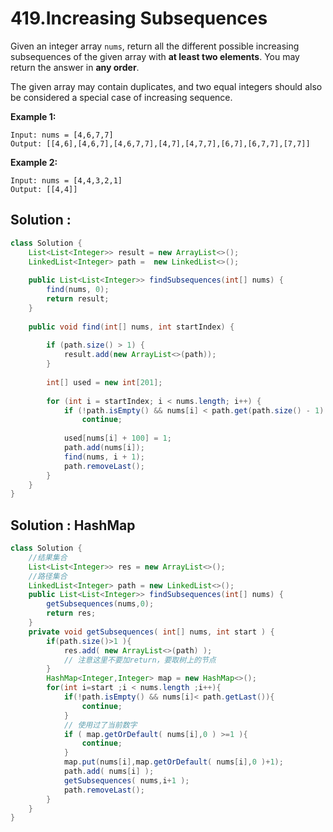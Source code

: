 # 419.Increasing Subsequences

Given an integer array `nums`, return all the different possible increasing subsequences of the given array with **at least two elements**. You may return the answer in **any order**.

The given array may contain duplicates, and two equal integers should also be considered a special case of increasing sequence.

 

**Example 1:**

```
Input: nums = [4,6,7,7]
Output: [[4,6],[4,6,7],[4,6,7,7],[4,7],[4,7,7],[6,7],[6,7,7],[7,7]]
```

**Example 2:**

```
Input: nums = [4,4,3,2,1]
Output: [[4,4]]
```





## Solution : 

```java
class Solution {
    List<List<Integer>> result = new ArrayList<>();
    LinkedList<Integer> path =  new LinkedList<>();
    
    public List<List<Integer>> findSubsequences(int[] nums) {
        find(nums, 0);
        return result;
    }
    
    public void find(int[] nums, int startIndex) {
        
        if (path.size() > 1) {
            result.add(new ArrayList<>(path));
        }
        
        int[] used = new int[201];
        
        for (int i = startIndex; i < nums.length; i++) {
            if (!path.isEmpty() && nums[i] < path.get(path.size() - 1) || (used[nums[i] + 100] == 1))
                continue;
            
            used[nums[i] + 100] = 1;
            path.add(nums[i]);
            find(nums, i + 1);
            path.removeLast();
        }
    }
}
```





## Solution : HashMap

```java
class Solution {
    //结果集合
    List<List<Integer>> res = new ArrayList<>();
    //路径集合
    LinkedList<Integer> path = new LinkedList<>();
    public List<List<Integer>> findSubsequences(int[] nums) {
        getSubsequences(nums,0);
        return res;
    }
    private void getSubsequences( int[] nums, int start ) {
        if(path.size()>1 ){
            res.add( new ArrayList<>(path) );
            // 注意这里不要加return，要取树上的节点
        }
        HashMap<Integer,Integer> map = new HashMap<>();
        for(int i=start ;i < nums.length ;i++){
            if(!path.isEmpty() && nums[i]< path.getLast()){
                continue;
            }
            // 使用过了当前数字
            if ( map.getOrDefault( nums[i],0 ) >=1 ){
                continue;
            }
            map.put(nums[i],map.getOrDefault( nums[i],0 )+1);
            path.add( nums[i] );
            getSubsequences( nums,i+1 );
            path.removeLast();
        }
    }
}
```

